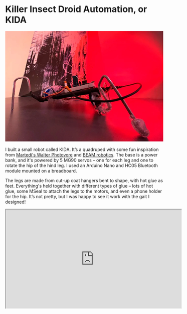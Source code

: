 # Killer Insect Droid Automation, or KIDA
![Robot Insect Side View](assets/kida.webp)

I built a small robot called KIDA. It’s a quadruped with some fun inspiration from [Martedi's Walter Photovore](https://www.hackster.io/studikasus/walter-the-arduino-photovore-insect-708207) and [BEAM robotics](http://solarbotics.net). The base is a power bank, and it's powered by 5 MG90 servos – one for each leg and one to rotate the hip of the hind leg. I used an Arduino Nano and HC05 Bluetooth module mounted on a breadboard.

The legs are made from cut-up coat hangers bent to shape, with hot glue as feet. Everything's held together with different types of glue – lots of hot glue, some MSeal to attach the legs to the motors, and even a phone holder for the hip. It’s not pretty, but I was happy to see it work with the gait I designed!

<iframe width="560" height="315" src="https://www.youtube.com/embed/_RdcMdsxoMY?si=zOfF6VK7_f9yRzko"></iframe>
